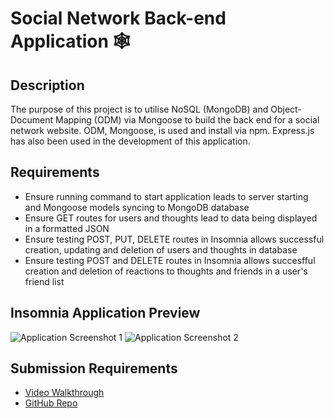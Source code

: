 # Social Network Back-end Application 🕸️

## Description
The purpose of this project is to utilise NoSQL (MongoDB) and Object-Document Mapping (ODM) via Mongoose to build the back end for a social network website. ODM, Mongoose, is used and install via npm. Express.js has also been used in the development of this application.

## Requirements
- Ensure running command to start application leads to server starting and Mongoose models syncing to MongoDB database
- Ensure GET routes for users and thoughts lead to data being displayed in a formatted JSON
- Ensure testing POST, PUT, DELETE routes in Insomnia allows successful creation, updating and deletion of users and thoughts in database
- Ensure testing POST and DELETE routes in Insomnia allows succesfful creation and deletion of reactions to thoughts and friends in a user's friend list

## Insomnia Application Preview
<!-- TODO: Replace Insomnia application screenshots after adding to repo -->
![Application Screenshot 1](images/ecommerce-backend-application-1.png)
![Application Screenshot 2](images/ecommerce-backend-application-2.png)

## Submission Requirements
<!-- TODO: Replace walkthrough video -->
- [Video Walkthrough](https://drive.google.com/file/d/1HojOw4Z2VbN7SVO-KUty4XiVi3DY5Bwb/view)
- [GitHub Repo](https://github.com/ajayshans/social-network-api)